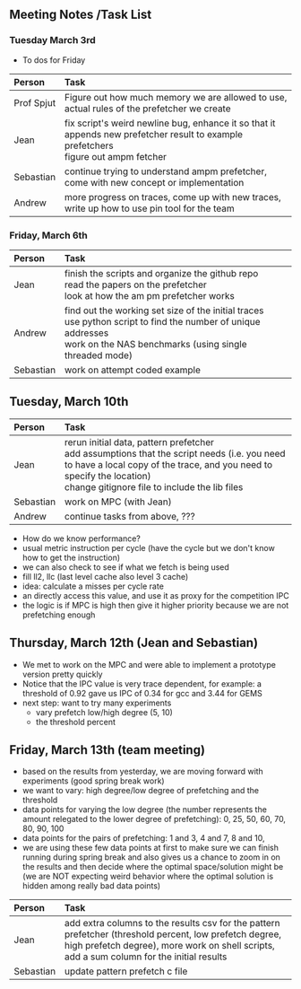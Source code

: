 ## Meeting Notes /Task List 

### Tuesday March 3rd

* To dos for Friday 

| Person | Task |
|:-------|:-----|
| Prof Spjut | Figure out how much memory we are allowed to use, actual rules of the prefetcher we create |
| Jean | fix script's weird newline bug, enhance it so that it appends new prefetcher result to example prefetchers <br> figure out ampm fetcher|
| Sebastian | continue trying to understand ampm prefetcher, come with new concept or implementation |
|  Andrew | more progress on traces, come up with new traces, write up how to use pin tool for the team |


### Friday, March 6th 
| Person | Task |
|:-------|:-----|
| Jean | finish the scripts and organize the github repo <br> read the papers on the prefetcher <br> look at how the am pm prefetcher works |
| Andrew | find out the working set size of the initial traces <br> use python script to find the number of unique addresses <br> work on the NAS benchmarks (using single threaded mode) |
|  Sebastian | work on attempt coded example |


## Tuesday, March 10th
| Person | Task |
|:-------|:-----|
| Jean | rerun initial data, pattern prefetcher <br> add assumptions that the script needs (i.e. you need to have a local copy of the trace, and you need to specify the location) <br> change gitignore file to include the lib files  |
|  Sebastian | work on MPC (with Jean) |
| Andrew | continue tasks from above, ??? |

* How do we know performance? 
* usual metric instruction per cycle (have the cycle but we don't know how to get the instruction) 
* we can also check to see if what we fetch is being used
* fill ll2, llc (last level cache also level 3 cache)
* idea: calculate a misses per cycle rate
* an directly access this value, and use it as proxy for the competition IPC
* the logic is if MPC is high then give it higher priority because we are not prefetching enough 

<!--can check MSHR (where to put the line) 
hit under miss 
optimization for cache
how many misses you can have at a time-->


## Thursday, March 12th (Jean and Sebastian)

* We met to work on the MPC and were able to implement a prototype version pretty quickly
* Notice that the IPC value is very trace dependent, for example: a threshold of 0.92 gave us IPC of 0.34 for gcc and 3.44 for GEMS
* next step: want to try many experiments
	* vary prefetch low/high degree (5, 10)
	* the threshold percent
<!--translates to misses per cycle 0.92 in gcc case
-->

## Friday, March 13th (team meeting)
* based on the results from yesterday, we are moving forward with experiments (good spring break work)
* we want to vary: high degree/low degree of prefetching and the threshold
* data points for varying the low degree (the number represents the amount relegated to the lower degree of prefetching): 0, 25, 50, 60, 70, 80, 90, 100
* data points for the pairs of prefetching: 1 and 3, 4 and 7, 8 and 10,
* we are using these few data points at first to make sure we can finish running during spring break and also gives us a chance to zoom in on the results and then decide where the optimal space/solution might be (we are NOT expecting weird behavior where the optimal solution is hidden among really bad data points)

| Person | Task |
|:-------|:-----|
| Jean | add extra columns to the results csv for the pattern prefetcher (threshold percent, low prefetch degree, high prefetch degree),  more work on shell scripts, add a sum column for the initial results |
|  Sebastian | update pattern prefetch c file  |
